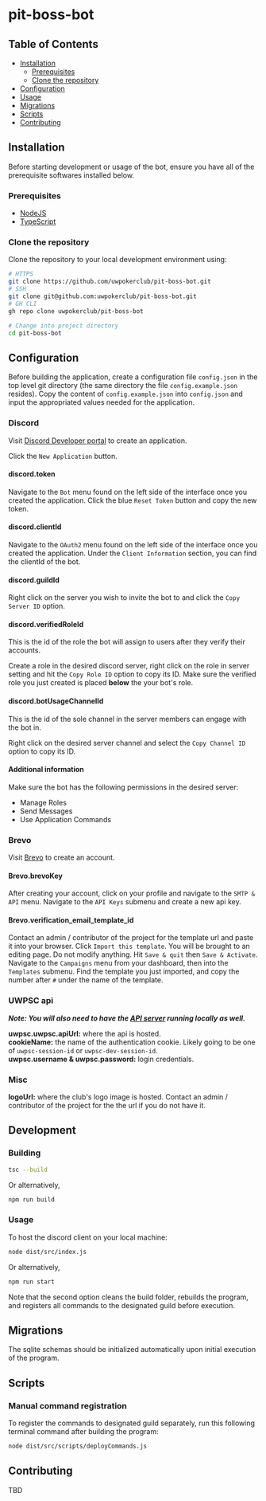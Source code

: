 # pit-boss-bot


## Table of Contents
- [Installation](#installation)
  - [Prerequisites](#prerequisites)
  - [Clone the repository](#clone-the-repository)
- [Configuration](#configuration)
- [Usage](#testing)
- [Migrations](#migrations)
- [Scripts](#scripts)
- [Contributing](#contributing)

## Installation
Before starting development or usage of the bot, ensure you have all of the prerequisite softwares installed below.

### Prerequisites
- [NodeJS](https://nodejs.org/en/)
- [TypeScript](https://www.typescriptlang.org)


### Clone the repository
Clone the repository to your local development environment using:

```sh
# HTTPS
git clone https://github.com/uwpokerclub/pit-boss-bot.git
# SSH
git clone git@github.com:uwpokerclub/pit-boss-bot.git
# GH CLI
gh repo clone uwpokerclub/pit-boss-bot

# Change into project directory
cd pit-boss-bot
```

## Configuration 
Before building the application, create a configuration file `config.json` in the top level git directory (the same directory the file `config.example.json` resides). Copy the content of `config.example.json` into `config.json` and input the appropriated values needed for the application.


### Discord
Visit [Discord Developer portal](https://discord.com/developers/applications) to create an application. 

Click the `New Application` button.

#### discord.token
Navigate to the `Bot` menu found on the left side of the interface once you created the application. Click the blue `Reset Token` button and copy the new token.

#### discord.clientId
Navigate to the `OAuth2` menu found on the left side of the interface once you created the application. Under the `Client Information` section, you can find the clientId of the bot.

#### discord.guildId
Right click on the server you wish to invite the bot to and click the `Copy Server ID` option.

#### discord.verifiedRoleId
This is the id of the role the bot will assign to users after they verify their accounts.  

Create a role in the desired discord server, right click on the role in server setting and hit the `Copy Role ID` option to copy its ID.
Make sure the verified role you just created is placed **below** the your bot's role.

#### discord.botUsageChannelId
This is the id of the sole channel in the server members can engage with the bot in. 

Right click on the desired server channel and select the `Copy Channel ID` option to copy its ID.

#### Additional information
Make sure the bot has the following permissions in the desired server:
- Manage Roles
- Send Messages
- Use Application Commands


### Brevo
Visit [Brevo](https://www.brevo.com) to create an account.

#### Brevo.brevoKey
After creating your account, click on your profile and navigate to the `SMTP & API` menu. Navigate to the `API Keys` submenu and create a new api key.

#### Brevo.verification_email_template_id
Contact an admin / contributor of the project for the template url and paste it into your browser. Click `Import this template`. You will be brought to an editing page. Do not modify anything. Hit `Save & quit` then `Save & Activate`. 
Navigate to the `Campaigns` menu from your dashboard, then into the `Templates` submenu. Find the template you just imported, and copy the number after `#` under the name of the template.

### UWPSC api
**_Note: You will also need to have the [API server](https://github.com/uwpokerclub/api) running locally as well._**

**uwpsc.uwpsc.apiUrl:** where the api is hosted.\
**cookieName:** the name of the authentication cookie. Likely going to be one of `uwpsc-session-id` or `uwpsc-dev-session-id`.\
**uwpsc.username & uwpsc.password:** login credentials.

### Misc
**logoUrl:** where the club's logo image is hosted. Contact an admin / contributor of the project for the the url if you do not have it.



## Development


### Building
```sh
tsc --build
```
Or alternatively,
```sh
npm run build
```


### Usage

To host the discord client on your local machine:
```sh
node dist/src/index.js
```
Or alternatively,
```sh
npm run start
```
Note that the second option cleans the build folder, rebuilds the program, and registers all commands to the designated guild before execution.


## Migrations
The sqlite schemas should be initialized automatically upon initial execution of the program.


## Scripts

### Manual command registration
To register the commands to designated guild separately, run this following terminal command after building the program:
```sh
node dist/src/scripts/deployCommands.js 
```


## Contributing
TBD

